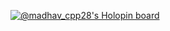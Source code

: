 [![@madhav_cpp28's Holopin board](https://holopin.me/madhav_cpp28)](https://holopin.io/@madhav_cpp28)
